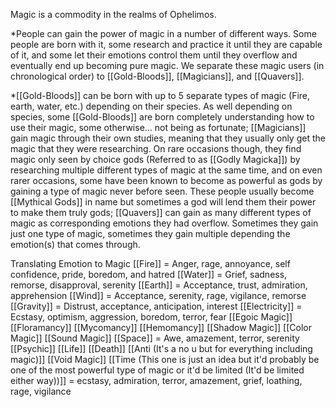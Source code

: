 Magic is a commodity in the realms of Ophelimos.

*People can gain the power of magic in a number of different ways. Some people are born with it, some research and practice it until they are capable of it, and some let their emotions control them until they overflow and eventually end up becoming pure magic. We separate these magic users (in chronological order) to [[Gold-Bloods]], [[Magicians]], and [[Quavers]].

*[[Gold-Bloods]] can be born with up to 5 separate types of magic (Fire, earth, water, etc.) depending on their species. As well depending on species, some [[Gold-Bloods]] are born completely understanding how to use their magic, some otherwise... not being as fortunate; [[Magicians]] gain magic through their own studies, meaning that they usually only get the magic that they were researching. On rare occasions though, they find magic only seen by choice gods (Referred to as [[Godly Magicka]]) by researching multiple different types of magic at the same time, and on even rarer occasions, some have been known to become as powerful as gods by gaining a type of magic never before seen. These people usually become [[Mythical Gods]] in name but sometimes a god will lend them their power to make them truly gods; [[Quavers]] can gain as many different types of magic as corresponding emotions they had overflow. Sometimes they gain just one type of magic, sometimes they gain multiple depending the emotion(s) that comes through.


Translating Emotion to Magic
[[Fire]] = Anger, rage, annoyance, self confidence, pride, boredom, and hatred
[[Water]] = Grief, sadness, remorse, disapproval, serenity
[[Earth]] = Acceptance, trust, admiration, apprehension
[[Wind]] = Acceptance, serenity, rage, vigilance, remorse
[[Gravity]] = Distrust, acceptance, anticipation, interest
[[Electricity]] = Ecstasy, optimism, aggression, boredom, terror, fear
[[Egoic Magic]]
[[Floramancy]]
[[Mycomancy]]
[[Hemomancy]]
[[Shadow Magic]]
[[Color Magic]]
[[Sound Magic]]
[[Space]] = Awe, amazement, terror, serenity
[[Psychic]]
[[Life]]
[[Death]]
[[Anti (It's a no u but for everything including magic)]]
[[Void Magic]]
[[Time (This one is just an idea but it'd probably be one of the most powerful type of magic or it'd be limited (It'd be limited either way))]] = ecstasy, admiration, terror, amazement, grief, loathing, rage, vigilance